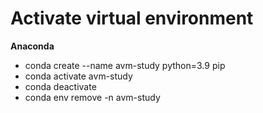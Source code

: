 # Activate virtual environment

__Anaconda__
* conda create --name avm-study python=3.9 pip
* conda activate avm-study
* conda deactivate
* conda env remove -n avm-study